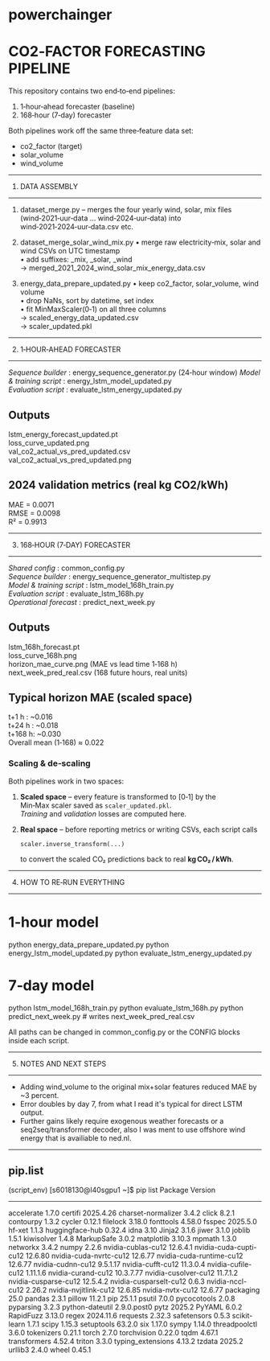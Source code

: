 # powerchainger

CO2‑FACTOR FORECASTING PIPELINE
===============================

This repository contains two end‑to‑end pipelines:

1. 1‑hour‑ahead forecaster (baseline)
2. 168‑hour (7‑day) forecaster

Both pipelines work off the same three‑feature data set:
   * co2_factor (target)
   * solar_volume
   * wind_volume


--------------------------------------------------------------------
1. DATA ASSEMBLY
--------------------------------------------------------------------
1) dataset_merge.py  – merges the four yearly wind, solar, mix files
   (wind‑2021‑uur‑data … wind‑2024‑uur‑data) into
   wind‑2021‑2024‑uur‑data.csv etc.

2) dataset_merge_solar_wind_mix.py
   • merge raw electricity‑mix, solar and wind CSVs on UTC timestamp  
   • add suffixes: _mix, _solar, _wind  
   → merged_2021_2024_wind_solar_mix_energy_data.csv

3) energy_data_prepare_updated.py
   • keep co2_factor, solar_volume, wind volume  
   • drop NaNs, sort by datetime, set index  
   • fit MinMaxScaler(0‑1) on all three columns  
   → scaled_energy_data_updated.csv  
   → scaler_updated.pkl


--------------------------------------------------------------------
2. 1‑HOUR‑AHEAD FORECASTER
--------------------------------------------------------------------

*Sequence builder*        : energy_sequence_generator.py (24‑hour window)
*Model & training script* : energy_lstm_model_updated.py  
*Evaluation script*       : evaluate_lstm_energy_updated.py  

Outputs
-------
lstm_energy_forecast_updated.pt  
loss_curve_updated.png  
val_co2_actual_vs_pred_updated.csv  
val_co2_actual_vs_pred_updated.png  

2024 validation metrics (real kg CO2/kWh)
-----------------------------------------
MAE = 0.0071  
RMSE = 0.0098  
R²  = 0.9913


--------------------------------------------------------------------
3. 168‑HOUR (7‑DAY) FORECASTER
--------------------------------------------------------------------

*Shared config*           : common_config.py  
*Sequence builder*        : energy_sequence_generator_multistep.py  
*Model & training script* : lstm_model_168h_train.py  
*Evaluation script*       : evaluate_lstm_168h.py  
*Operational forecast*    : predict_next_week.py  

Outputs
-------
lstm_168h_forecast.pt  
loss_curve_168h.png  
horizon_mae_curve.png      (MAE vs lead time 1‑168 h)  
next_week_pred_real.csv    (168 future hours, real units)

Typical horizon MAE (scaled space)
----------------------------------
t+1 h  : ~0.016  
t+24 h : ~0.018  
t+168 h: ~0.030  
Overall mean (1‑168) ≈ 0.022

### Scaling & de‑scaling

Both pipelines work in two spaces:

1. **Scaled space** – every feature is transformed to [0‑1] by the  
   Min‑Max scaler saved as `scaler_updated.pkl`.  
   *Training* and *validation* losses are computed here.

2. **Real space** – before reporting metrics or writing CSVs, each
   script calls

       scaler.inverse_transform(...)

   to convert the scaled CO₂ predictions back to real
   **kg CO₂ / kWh**. 
--------------------------------------------------------------------
4. HOW TO RE‑RUN EVERYTHING
--------------------------------------------------------------------

# 1‑hour model
python energy_data_prepare_updated.py
python energy_lstm_model_updated.py
python evaluate_lstm_energy_updated.py

# 7‑day model
python lstm_model_168h_train.py
python evaluate_lstm_168h.py
python predict_next_week.py    # writes next_week_pred_real.csv

All paths can be changed in common_config.py or the CONFIG blocks
inside each script.


--------------------------------------------------------------------
5. NOTES AND NEXT STEPS
--------------------------------------------------------------------

* Adding wind_volume to the original mix+solar features reduced MAE
  by ~3 percent.
* Error doubles by day 7, from what I read it's typical for direct LSTM output.
* Further gains likely require exogenous weather forecasts or a
  seq2seq/transformer decoder, also I was ment to use offshore wind energy that is availiable to ned.nl.

----------------------------------------------------------------------------------------------------------
pip.list
----------------------------------------------------------------------------------------------------------
(script_env) [s6018130@l40sgpu1 ~]$ pip list
Package                  Version
------------------------ -----------
accelerate               1.7.0
certifi                  2025.4.26
charset-normalizer       3.4.2
click                    8.2.1
contourpy                1.3.2
cycler                   0.12.1
filelock                 3.18.0
fonttools                4.58.0
fsspec                   2025.5.0
hf-xet                   1.1.3
huggingface-hub          0.32.4
idna                     3.10
Jinja2                   3.1.6
jiwer                    3.1.0
joblib                   1.5.1
kiwisolver               1.4.8
MarkupSafe               3.0.2
matplotlib               3.10.3
mpmath                   1.3.0
networkx                 3.4.2
numpy                    2.2.6
nvidia-cublas-cu12       12.6.4.1
nvidia-cuda-cupti-cu12   12.6.80
nvidia-cuda-nvrtc-cu12   12.6.77
nvidia-cuda-runtime-cu12 12.6.77
nvidia-cudnn-cu12        9.5.1.17
nvidia-cufft-cu12        11.3.0.4
nvidia-cufile-cu12       1.11.1.6
nvidia-curand-cu12       10.3.7.77
nvidia-cusolver-cu12     11.7.1.2
nvidia-cusparse-cu12     12.5.4.2
nvidia-cusparselt-cu12   0.6.3
nvidia-nccl-cu12         2.26.2
nvidia-nvjitlink-cu12    12.6.85
nvidia-nvtx-cu12         12.6.77
packaging                25.0
pandas                   2.3.1
pillow                   11.2.1
pip                      25.1.1
psutil                   7.0.0
pycocotools              2.0.8
pyparsing                3.2.3
python-dateutil          2.9.0.post0
pytz                     2025.2
PyYAML                   6.0.2
RapidFuzz                3.13.0
regex                    2024.11.6
requests                 2.32.3
safetensors              0.5.3
scikit-learn             1.7.1
scipy                    1.15.3
setuptools               63.2.0
six                      1.17.0
sympy                    1.14.0
threadpoolctl            3.6.0
tokenizers               0.21.1
torch                    2.7.0
torchvision              0.22.0
tqdm                     4.67.1
transformers             4.52.4
triton                   3.3.0
typing_extensions        4.13.2
tzdata                   2025.2
urllib3                  2.4.0
wheel                    0.45.1

